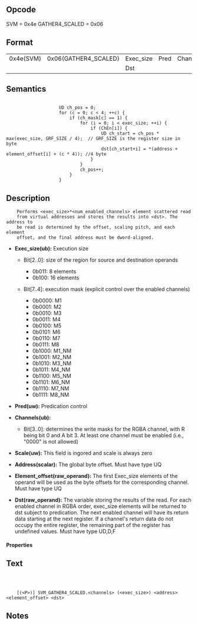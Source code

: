 <!---======================= begin_copyright_notice ============================

Copyright (C) 2020-2022 Intel Corporation

SPDX-License-Identifier: MIT

============================= end_copyright_notice ==========================-->

## Opcode

  SVM = 0x4e
  GATHER4_SCALED = 0x06

## Format

| | | | | | | |
| --- | --- | --- | --- | --- | --- | --- |
| 0x4e(SVM) | 0x06(GATHER4_SCALED) | Exec_size | Pred | Channels | Scale | Address | Element_offset |
|           |                      | Dst       |      |          |       |         |                |


## Semantics


```

                    UD ch_pos = 0;
                    for (c = 0; c < 4; ++c) {
                        if (ch_mask[c] == 1) {
                            for (i = 0; i < exec_size; ++i) {
                                if (ChEn[i]) {
                                    UD ch_start = ch_pos * max(exec_size, GRF_SIZE / 4);  // GRF_SIZE is the register size in byte
                                    dst[ch_start+i] = *(address + element_offset[i] + (c * 4)); //4 byte
                                }
                            }
                            ch_pos++;
                        }
                    }
```

## Description





```
    Performs <exec_size>*<num_enabled_channels> element scattered read
    from virtual addresses and stores the results into <dst>. The address to
    be read is determined by the offset, scaling pitch, and each element
    offset, and the final address must be dword-aligned.
```


- **Exec_size(ub):** Execution size

  - Bit[2..0]: size of the region for source and destination operands

    - 0b011:  8 elements
    - 0b100:  16 elements
  - Bit[7..4]: execution mask (explicit control over the enabled channels)

    - 0b0000:  M1
    - 0b0001:  M2
    - 0b0010:  M3
    - 0b0011:  M4
    - 0b0100:  M5
    - 0b0101:  M6
    - 0b0110:  M7
    - 0b0111:  M8
    - 0b1000:  M1_NM
    - 0b1001:  M2_NM
    - 0b1010:  M3_NM
    - 0b1011:  M4_NM
    - 0b1100:  M5_NM
    - 0b1101:  M6_NM
    - 0b1110:  M7_NM
    - 0b1111:  M8_NM

- **Pred(uw):** Predication control


- **Channels(ub):**

  - Bit[3..0]: determines the write masks for the RGBA channel, with R being bit 0 and A bit 3. At least one channel must be enabled (i.e., "0000" is not allowed)


- **Scale(uw):** This field is ingored and scale is always zero


- **Address(scalar):** The global byte offset. Must have type UQ


- **Element_offset(raw_operand):** The first Exec_size elements of the operand will be used as the byte offsets for the corresponding channel. Must have type UQ


- **Dst(raw_operand):** The variable storing the results of the read. For each enabled channel in RGBA order, exec_size elements will be returned to dst subject to predication. The next enabled channel will have its return data starting at the next register. If a channel's return data do not occupy the entire register, the remaining part of the register has undefined values. Must have type UD,D,F


#### Properties




## Text
```



    [(<P>)] SVM_GATHER4_SCALED.<channels> (<exec_size>) <address> <element_offset> <dst>
```
## Notes





